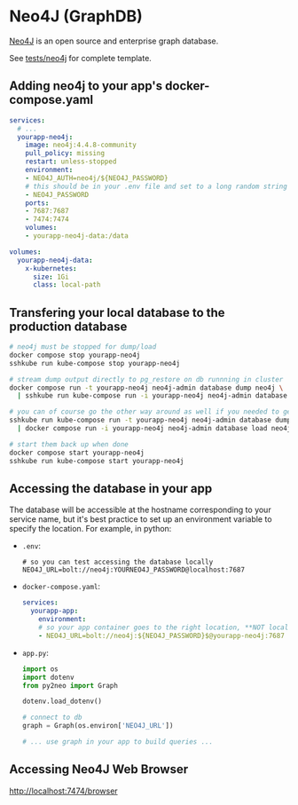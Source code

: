 # Neo4J (GraphDB)

[Neo4J](https://neo4j.com/) is an open source and enterprise graph database.

See [tests/neo4j](https://github.com/MaayanLab/dokku/tree/kube-compose/tests/neo4j) for complete template.

## Adding neo4j to your app's docker-compose.yaml

```yaml
services:
  # ...
  yourapp-neo4j:
    image: neo4j:4.4.8-community
    pull_policy: missing
    restart: unless-stopped
    environment:
    - NEO4J_AUTH=neo4j/${NEO4J_PASSWORD}
    # this should be in your .env file and set to a long random string
    - NEO4J_PASSWORD
    ports:
    - 7687:7687
    - 7474:7474
    volumes:
    - yourapp-neo4j-data:/data

volumes:
  yourapp-neo4j-data:
    x-kubernetes:
      size: 1Gi
      class: local-path
```

## Transfering your local database to the production database

```bash
# neo4j must be stopped for dump/load
docker compose stop yourapp-neo4j
sshkube run kube-compose stop yourapp-neo4j

# stream dump output directly to pg_restore on db runnning in cluster
docker compose run -t yourapp-neo4j neo4j-admin database dump neo4j \
  | sshkube run kube-compose run -i yourapp-neo4j neo4j-admin database load neo4j

# you can of course go the other way around as well if you needed to get information from production
sshkube run kube-compose run -t yourapp-neo4j neo4j-admin database dump neo4j \
  | docker compose run -i yourapp-neo4j neo4j-admin database load neo4j

# start them back up when done
docker compose start yourapp-neo4j
sshkube run kube-compose start yourapp-neo4j
```

## Accessing the database in your app

The database will be accessible at the hostname corresponding to your service name, but it's best practice to set up an environment variable to specify the location. For example, in python:

- `.env`:
  ```
  # so you can test accessing the database locally
  NEO4J_URL=bolt://neo4j:YOURNEO4J_PASSWORD@localhost:7687
  ```
- `docker-compose.yaml`:
  ```yaml
  services:
    yourapp-app:
      environment:
      # so your app container goes to the right location, **NOT localhost**
      - NEO4J_URL=bolt://neo4j:${NEO4J_PASSWORD}$@yourapp-neo4j:7687
  ```
- `app.py`:
  ```python
  import os
  import dotenv
  from py2neo import Graph

  dotenv.load_dotenv()

  # connect to db
  graph = Graph(os.environ['NEO4J_URL'])

  # ... use graph in your app to build queries ...
  ```

## Accessing Neo4J Web Browser

<http://localhost:7474/browser>
